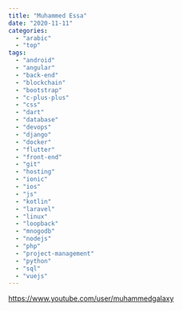 ```yaml
---
title: "Muhammed Essa"
date: "2020-11-11"
categories:
  - "arabic"
  - "top"
tags:
  - "android"
  - "angular"
  - "back-end"
  - "blockchain"
  - "bootstrap"
  - "c-plus-plus"
  - "css"
  - "dart"
  - "database"
  - "devops"
  - "django"
  - "docker"
  - "flutter"
  - "front-end"
  - "git"
  - "hosting"
  - "ionic"
  - "ios"
  - "js"
  - "kotlin"
  - "laravel"
  - "linux"
  - "loopback"
  - "mnogodb"
  - "nodejs"
  - "php"
  - "project-management"
  - "python"
  - "sql"
  - "vuejs"
---
```


https://www.youtube.com/user/muhammedgalaxy
